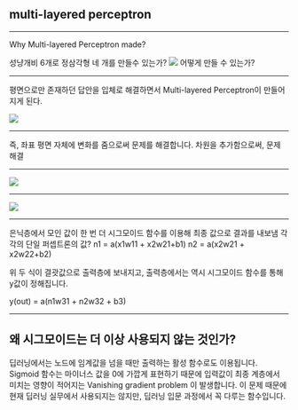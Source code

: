 ## multi-layered perceptron

---
Why Multi-layered Perceptron made?

성냥개비 6개로 정삼각형 네 개를 만들수 있는가?
![](https://ws3.sinaimg.cn/large/006tNbRwgy1fwd9si04epj307v040a9y.jpg)
어떻게 만들 수 있는가?

---
평면으로만 존재하던 답안을 입체로 해결하면서 
Multi-layered Perceptron이 만들어지게 된다.

![](https://ws4.sinaimg.cn/large/006tNbRwgy1fwd9vd5b7oj30m60i274m.jpg)

---
즉, 좌표 평면 자체에 변화를 줌으로써 문제를 해결합니다.
차원을 추가함으로써, 문제 해결

---

![](https://ws4.sinaimg.cn/large/006tNbRwgy1fwda2x534wj30nk0ok401.jpg)

---

![](https://ws4.sinaimg.cn/large/006tNbRwgy1fwda87p9igj30m60igabf.jpg)

---

은닉층에서 모인 값이 한 번 더 
시그모이드 함수를 이용해 최종 값으로 결과를 내보냄
각각의 단일 퍼셉트론의 값?
n1 = a(x1w11 + x2w21+b1)
n2 = a(x2w21 + x2w22+b2)

위 두 식이 결괏값으로 출력층에 보내지고, 출력층에서는 역시 시그모이드 함수를 통해 y값이 정해집니다.

y(out)  = a(n1w31 + n2w32 + b3)

---
왜 시그모이드는 더 이상 사용되지 않는 것인가?
---

딥러닝에서는 노드에 임계값을 넘을 때만 출력하는 활성 함수로도 이용됩니다. Sigmoid 함수는 마이너스 값을 0에 가깝게 표현하기 때문에 입력값이 최종 계층에서 미치는 영향이 적어지는 Vanishing gradient problem 이 발생합니다. 이 문제 때문에 현재 딥러닝 실무에서 사용되지는 않지만, 딥러닝 입문 과정에서 꼭 다루는 함수입니다.

